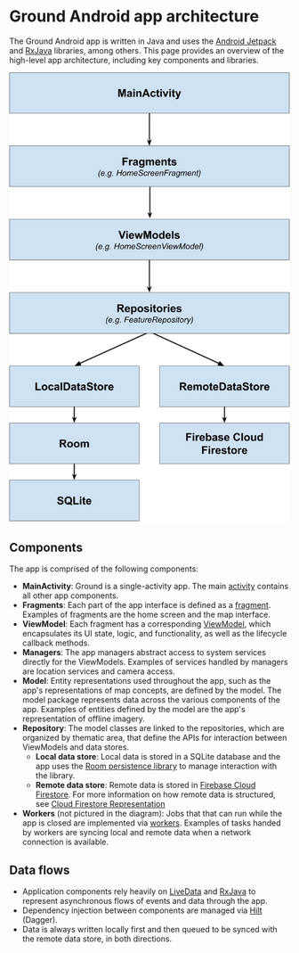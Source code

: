 # Ground Android app architecture

The Ground Android app is written in Java and uses the [Android Jetpack](https://developer.android.com/jetpack) and [RxJava](https://github.com/ReactiveX/RxJava) libraries, among others. This page provides an overview of the high-level app architecture, including key components and libraries.

<!-- Editable image source: https://docs.google.com/drawings/d/1UjetRJsudLHg3YsWaf0sKqHfmrPNNBH4UKI7Ivajx-0/ -->
![Ground Android app architecture diagram](android-architecture-diagram.png)

## Components

The app is comprised of the following components:

- **MainActivity**: Ground is a single-activity app. The main [activity](https://developer.android.com/guide/components/activities/intro-activities) contains all other app components.
- **Fragments**: Each part of the app interface is defined as a [fragment](https://developer.android.com/guide/components/fragments). Examples of fragments are the home screen and the map interface.
- **ViewModel**: Each fragment has a corresponding [ViewModel](https://developer.android.com/topic/libraries/architecture/viewmodel), which encapsulates its UI state, logic, and functionality, as well as the lifecycle callback methods.
- **Managers**: The app managers abstract access to system services directly for the ViewModels. Examples of services handled by managers are location services and camera access.
- **Model**: Entity representations used throughout the app, such as the app's representations of map concepts, are defined by the model. The model package represents data across the various components of the app. Examples of entities defined by the model are the app's representation of offline imagery.
- **Repository**: The model classes are linked to the repositories, which are organized by thematic area, that define the APIs for interaction between ViewModels and data stores. 
    - **Local data store**: Local data is stored in a SQLite database and the app uses the [Room persistence library](https://developer.android.com/topic/libraries/architecture/room) to manage interaction with the library.
    - **Remote data store**: Remote data is stored in [Firebase Cloud Firestore](https://firebase.google.com/docs/firestore). For more information on how remote data is structured, see [Cloud Firestore Representation](https://github.com/google/ground-platform/wiki/Cloud-Firestore-Representation)
- **Workers** (not pictured in the diagram): Jobs that that can run while the app is closed are implemented via [workers](https://developer.android.com/reference/androidx/work/Worker). Examples of tasks handed by workers are syncing local and remote data when a network connection is available.

## Data flows

- Application components rely heavily on [LiveData](https://developer.android.com/topic/libraries/architecture/livedata) and [RxJava](https://github.com/ReactiveX/RxJava) to represent asynchronous flows of events and data through the app.
- Dependency injection between components are managed via [Hilt](https://developer.android.com/training/dependency-injection/hilt-android) (Dagger).
- Data is always written locally first and then queued to be synced with the remote data store, in both directions.



